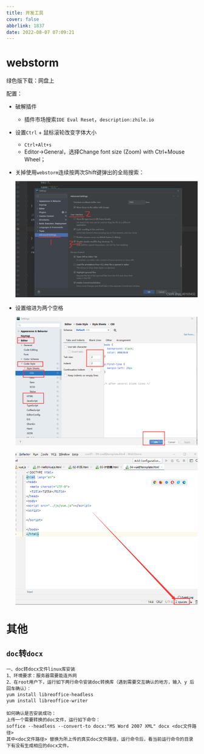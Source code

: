 ```yaml
---
title: 开发工具
cover: false
abbrlink: 1837
date: 2022-08-07 07:09:21
---
```




# webstorm

绿色版下载：网盘上

配置：

- 破解插件
  - 插件市场搜索`IDE Eval Reset`，`description:zhile.io`

- 设置`Ctrl` + 鼠标滚轮改变字体大小
  - `Ctrl+Alt+s`
  - Editor->General，选择Change font size (Zoom) with Ctrl+Mouse Wheel；

- 关掉使用`webstorm`连续按两次Shift键弹出的全局搜索：

  <img src="开发工具.assets/watermark,type_ZHJvaWRzYW5zZmFsbGJhY2s,shadow_50,text_Q1NETiBAcXFfNDAxNjU0MzI=,size_20,color_FFFFFF,t_70,g_se,x_16.png" alt="在这里插入图片描述" style="zoom:80%;" />
  
- 设置缩进为两个空格

  ![在这里插入图片描述](开发工具.assets/watermark,type_ZmFuZ3poZW5naGVpdGk,shadow_10,text_aHR0cHM6Ly9ibG9nLmNzZG4ubmV0L3FxXzQyMzE4OTc3,size_16,color_FFFFFF,t_70.png)

  ![在这里插入图片描述](开发工具.assets/watermark,type_ZmFuZ3poZW5naGVpdGk,shadow_10,text_aHR0cHM6Ly9ibG9nLmNzZG4ubmV0L3FxXzQyMzE4OTc3,size_16,color_FFFFFF,t_70-16538194846792.png)



# 其他

## `doc`转`docx`

```
一、doc转docx文件linux库安装
1、环境要求：服务器需要能连外网
2、在root用户下，运行如下两行命令安装doc转换库（遇到需要交互确认的地方，输入 y 后回车确认）：
yum install libreoffice-headless
yum install libreoffice-writer

如何确认是否安装成功：
上传一个需要转换的doc文件，运行如下命令：
soffice --headless --convert-to docx:"MS Word 2007 XML" docx <doc文件路径>
其中<doc文件路径> 替换为所上传的真实doc文件路径，运行命令后，看当前运行命令的目录下有没有生成相应的docx文件。
```

